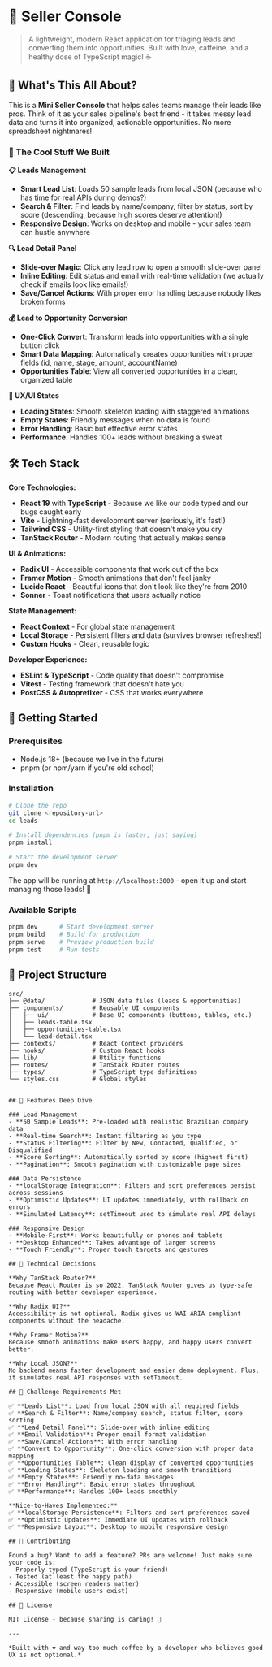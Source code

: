 # 🚀 Seller Console

> A lightweight, modern React application for triaging leads and converting them into opportunities. Built with love, caffeine, and a healthy dose of TypeScript magic! ☕

## 🎯 What's This All About?

This is a **Mini Seller Console** that helps sales teams manage their leads like pros. Think of it as your sales pipeline's best friend - it takes messy lead data and turns it into organized, actionable opportunities. No more spreadsheet nightmares!

### 🌟 The Cool Stuff We Built

**📋 Leads Management**

- **Smart Lead List**: Loads 50 sample leads from local JSON (because who has time for real APIs during demos?)
- **Search & Filter**: Find leads by name/company, filter by status, sort by score (descending, because high scores deserve attention!)
- **Responsive Design**: Works on desktop and mobile - your sales team can hustle anywhere

**🔍 Lead Detail Panel**

- **Slide-over Magic**: Click any lead row to open a smooth slide-over panel
- **Inline Editing**: Edit status and email with real-time validation (we actually check if emails look like emails!)
- **Save/Cancel Actions**: With proper error handling because nobody likes broken forms

**💰 Lead to Opportunity Conversion**

- **One-Click Convert**: Transform leads into opportunities with a single button click
- **Smart Data Mapping**: Automatically creates opportunities with proper fields (id, name, stage, amount, accountName)
- **Opportunities Table**: View all converted opportunities in a clean, organized table

**🎨 UX/UI States**

- **Loading States**: Smooth skeleton loading with staggered animations
- **Empty States**: Friendly messages when no data is found
- **Error Handling**: Basic but effective error states
- **Performance**: Handles 100+ leads without breaking a sweat

## 🛠️ Tech Stack

**Core Technologies:**

- **React 19** with **TypeScript** - Because we like our code typed and our bugs caught early
- **Vite** - Lightning-fast development server (seriously, it's fast!)
- **Tailwind CSS** - Utility-first styling that doesn't make you cry
- **TanStack Router** - Modern routing that actually makes sense

**UI & Animations:**

- **Radix UI** - Accessible components that work out of the box
- **Framer Motion** - Smooth animations that don't feel janky
- **Lucide React** - Beautiful icons that don't look like they're from 2010
- **Sonner** - Toast notifications that users actually notice

**State Management:**

- **React Context** - For global state management
- **Local Storage** - Persistent filters and data (survives browser refreshes!)
- **Custom Hooks** - Clean, reusable logic

**Developer Experience:**

- **ESLint & TypeScript** - Code quality that doesn't compromise
- **Vitest** - Testing framework that doesn't hate you
- **PostCSS & Autoprefixer** - CSS that works everywhere

## 🚀 Getting Started

### Prerequisites

- Node.js 18+ (because we live in the future)
- pnpm (or npm/yarn if you're old school)

### Installation

```bash
# Clone the repo
git clone <repository-url>
cd leads

# Install dependencies (pnpm is faster, just saying)
pnpm install

# Start the development server
pnpm dev
```

The app will be running at `http://localhost:3000` - open it up and start managing those leads! 🎉

### Available Scripts

```bash
pnpm dev      # Start development server
pnpm build    # Build for production
pnpm serve    # Preview production build
pnpm test     # Run tests
```

## 📁 Project Structure

```
src/
├── @data/             # JSON data files (leads & opportunities)
├── components/        # Reusable UI components
│   ├── ui/            # Base UI components (buttons, tables, etc.)
│   ├── leads-table.tsx
│   ├── opportunities-table.tsx
│   └── lead-detail.tsx
├── contexts/          # React Context providers
├── hooks/             # Custom React hooks
├── lib/               # Utility functions
├── routes/            # TanStack Router routes
├── types/             # TypeScript type definitions
└── styles.css         # Global styles


## 🎨 Features Deep Dive

### Lead Management
- **50 Sample Leads**: Pre-loaded with realistic Brazilian company data
- **Real-time Search**: Instant filtering as you type
- **Status Filtering**: Filter by New, Contacted, Qualified, or Disqualified
- **Score Sorting**: Automatically sorted by score (highest first)
- **Pagination**: Smooth pagination with customizable page sizes

### Data Persistence
- **localStorage Integration**: Filters and sort preferences persist across sessions
- **Optimistic Updates**: UI updates immediately, with rollback on errors
- **Simulated Latency**: setTimeout used to simulate real API delays

### Responsive Design
- **Mobile-First**: Works beautifully on phones and tablets
- **Desktop Enhanced**: Takes advantage of larger screens
- **Touch Friendly**: Proper touch targets and gestures

## 🔧 Technical Decisions

**Why TanStack Router?**
Because React Router is so 2022. TanStack Router gives us type-safe routing with better developer experience.

**Why Radix UI?**
Accessibility is not optional. Radix gives us WAI-ARIA compliant components without the headache.

**Why Framer Motion?**
Because smooth animations make users happy, and happy users convert better.

**Why Local JSON?**
No backend means faster development and easier demo deployment. Plus, it simulates real API responses with setTimeout.

## 🎯 Challenge Requirements Met

✅ **Leads List**: Load from local JSON with all required fields
✅ **Search & Filter**: Name/company search, status filter, score sorting
✅ **Lead Detail Panel**: Slide-over with inline editing
✅ **Email Validation**: Proper email format validation
✅ **Save/Cancel Actions**: With error handling
✅ **Convert to Opportunity**: One-click conversion with proper data mapping
✅ **Opportunities Table**: Clean display of converted opportunities
✅ **Loading States**: Skeleton loading and smooth transitions
✅ **Empty States**: Friendly no-data messages
✅ **Error Handling**: Basic error states throughout
✅ **Performance**: Handles 100+ leads smoothly

**Nice-to-Haves Implemented:**
✅ **localStorage Persistence**: Filters and sort preferences saved
✅ **Optimistic Updates**: Immediate UI updates with rollback
✅ **Responsive Layout**: Desktop to mobile responsive design

## 🤝 Contributing

Found a bug? Want to add a feature? PRs are welcome! Just make sure your code is:
- Properly typed (TypeScript is your friend)
- Tested (at least the happy path)
- Accessible (screen readers matter)
- Responsive (mobile users exist)

## 📝 License

MIT License - because sharing is caring! 🎁

---

*Built with ❤️ and way too much coffee by a developer who believes good UX is not optional.*
```
